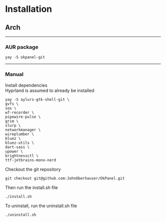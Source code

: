 # Installation

## Arch

---

### AUR package

```
yay -S okpanel-git
```

---

### Manual

Install dependencies    
Hyprland is assumed to already be installed
```
yay -S aylurs-gtk-shell-git \
gvfs \
sox \
wf-recorder \
pipewire-pulse \
grim \
slurp \
networkmanager \
wireplumber \
bluez \
bluez-utils \
dart-sass \
upower \
brightnessctl \
ttf-jetbrains-mono-nerd
```

Checkout the git repository

```
git checkout git@github.com:JohnOberhauser/OkPanel.git
```

Then run the install.sh file
```
./install.sh
```

To uninstall, run the uninstall.sh file

```
./uninstall.sh
```
